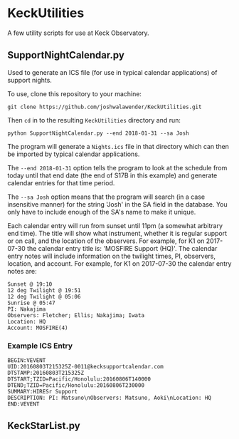 # KeckUtilities

A few utility scripts for use at Keck Observatory.

## SupportNightCalendar.py

Used to generate an ICS file (for use in typical calendar applications) of support nights.

To use, clone this repository to your machine:
```
git clone https://github.com/joshwalawender/KeckUtilities.git
```

Then `cd` in to the resulting `KeckUtilities` directory and run:
```
python SupportNightCalendar.py --end 2018-01-31 --sa Josh
```

The program will generate a `Nights.ics` file in that directory which can then be imported by typical calendar applications.

The `--end 2018-01-31` option tells the program to look at the schedule from today until that end date (the end of S17B in this example) and generate calendar entries for that time period.

The `--sa Josh` option means that the program will search (in a case insensitive manner) for the string 'Josh' in the SA field in the database.  You only have to include enough of the SA's name to make it unique.

Each calendar entry will run from sunset until 11pm (a somewhat arbitrary end time).  The title will show what instrument, whether it is regular support or on call, and the location of the observers.  For example, for K1 on 2017-07-30 the calendar entry title is: 'MOSFIRE Support (HQ)'.  The calendar entry notes will include information on the twilight times, PI, observers, location, and account.  For example, for K1 on 2017-07-30 the calendar entry notes are:

```
Sunset @ 19:10
12 deg Twilight @ 19:51
12 deg Twilight @ 05:06
Sunrise @ 05:47
PI: Nakajima
Observers: Fletcher; Ellis; Nakajima; Iwata
Location: HQ
Account: MOSFIRE(4)
```

### Example ICS Entry

    BEGIN:VEVENT
    UID:20160803T215325Z-0011@kecksupportcalendar.com
    DTSTAMP:20160803T215325Z
    DTSTART;TZID=Pacific/Honolulu:20160806T140000
    DTEND;TZID=Pacific/Honolulu:20160806T230000
    SUMMARY:HIRESr Support
    DESCRIPTION: PI: Matsuno\nObservers: Matsuno, Aoki\nLocation: HQ
    END:VEVENT
    

## KeckStarList.py

